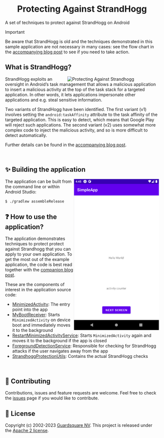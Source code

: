<h1 align="center">Protecting Against StrandHogg</h4>

A set of techniques to protect against StrandHogg on Android

> [!IMPORTANT]  
> Be aware that StrandHogg is old and the techniques demonstrated in this sample application
> are not necessary in many cases: see the flow chart in the
> [accompanying blog post](https://www.guardsquare.com/blog/protecting-against-strandhogg) 
> to see if you need to take action.

## What is StrandHogg?

<img src="https://www.guardsquare.com/hs-fs/hubfs/Protecting-Against-StrandHogg-1.png?width=200&name=Protecting-Against-StrandHogg-1.png" width="300" align="right"  alt="Protecting Against Strandhogg"/>

StrandHogg exploits an oversight in Android’s task management that allows a malicious application to insert a
malicious activity at the top of the task stack for a targeted application. 
In other words, it lets applications impersonate other applications and e.g. steal sensitive information.

Two variants of StrandHogg have been identified. The first variant (v1) involves setting the `android:taskAffinity`
attribute to the task affinity of the targeted application. This is easy to detect, which means that 
Google Play will reject such applications. The second variant (v2) uses somewhat more complex code 
to inject the malicious activity, and so is more difficult to detect automatically.

Further details can be found in the [accompanying blog post](https://www.guardsquare.com/blog/protecting-against-strandhogg).

<br clear=right />

## ✨ Building the application

<img align="right" src=screenshot.png width="279" />

The application can be built from the command line or within Android Studio:

```shell
$ ./gradlew assembleRelease
```

## ❓ How to use the application?

The application demonstrates techniques to protect protect against Strandhogg that
you can apply to your own application. To get the most out of the example application, the code is best read
together with the [companion blog post](https://www.guardsquare.com/blog/protecting-against-strandhogg).

These are the components of interest in the application source code:

- [MinimizedActivity](app/src/main/java/com/example/simpleapp/MinimizedActivity.java): The entry point into the app
- [MyBootReceiver](app/src/main/java/com/example/simpleapp/MyBootReceiver.java): Starts `MinimizedActivity` on device boot and immediately moves it to the background
- [RestartMinimizedActivityService](app/src/main/java/com/example/simpleapp/RestartMinimizedActivityService.java): Starts `MinimizedActivity` again and moves it to the background if the app is closed
- [ForegroundDetectionService](app/src/main/java/com/example/simpleapp/ForegroundDetectionService.java): Responsible for checking for StrandHogg attacks if the user navigates away from the app
- [StrandhoggProtectionUtils](app/src/main/java/com/example/simpleapp/StrandhoggProtectionUtils.java): Contains the actual StrandHogg checks

<br clear=right />

## 🤝 Contributing

Contributions, issues and feature requests are welcome.
Feel free to check the [issues](https://github.com/Guardsquare/strandhogg-detection/issues) page if you would like to contribute.

## 📝 License

Copyright (c) 2002-2023 [Guardsquare NV](https://www.guardsquare.com/).
This project is released under the [Apache 2 license](LICENSE).
